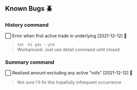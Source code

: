 ## Known Bugs 🪲

### History command
⬜️ Error when first active trade in underlying [2021-12-12] 🔻    
> `tmt -hi gdx --ytd`    
> Workaround: Just use detail command until closed

### Summary command
⬜️ Realized amount excluding any active "rolls"  [2021-12-12] 🔻    
> Not sure I'll fix this hopefully infrequent occurrence
